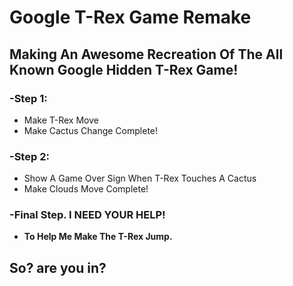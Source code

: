 # Google T-Rex Game Remake
## Making An Awesome Recreation Of The All Known Google Hidden T-Rex Game!

### -Step 1:
* Make T-Rex Move
* Make Cactus Change
Complete!

### -Step 2:
* Show A Game Over Sign When T-Rex Touches A Cactus
* Make Clouds Move
Complete!

### **-Final Step. I NEED YOUR HELP!**
* **To Help Me Make The T-Rex Jump.**
## So? are you in?
